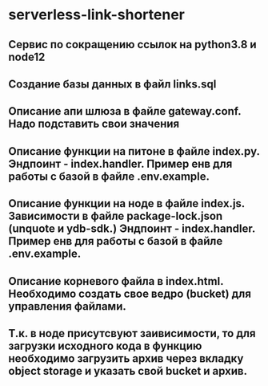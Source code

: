 # serverless-link-shortener
## Сервис по сокращению ссылок на python3.8 и node12
## Создание базы данных в файл links.sql
## Описание апи шлюза в файле gateway.conf. Надо подставить свои значения
## Описание функции на питоне в файле index.py. Эндпоинт - index.handler. Пример енв для работы с базой в файле .env.example.
## Описание функции на ноде в файле index.js. Зависимости в файле package-lock.json (unquote и ydb-sdk.) Эндпоинт - index.handler. Пример енв для работы с базой в файле .env.example.
## Описание корневого файла в index.html. Необходимо создать свое ведро (bucket) для управления файлами.
## Т.к. в ноде присутсвуют заивисимости, то для загрузки исходного кода в функцию необходимо загрузить архив через вкладку object storage и указать свой bucket и архив.
